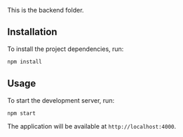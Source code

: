 This is the backend folder.

## Installation
To install the project dependencies, run:
```bash
npm install
```

## Usage
To start the development server, run:
```bash
npm start
```
The application will be available at `http://localhost:4000`.

